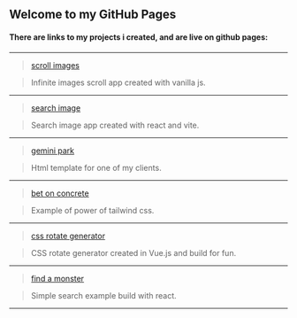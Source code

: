 ## Welcome to my GitHub Pages

#### There are links to my projects i created, and are live on github pages:
   ---
> [scroll images](https://patrycjusznowaczyk.github.io/unsplash-vanilla-js/)

> Infinite images scroll app created with vanilla js.

   ---
> [search image](https://patrycjusznowaczyk.github.io/unsplash-react/)

> Search image app created with react and vite.

   ---
> [gemini park](https://patrycjusznowaczyk.github.io/gemini/)

> Html template for one of my clients.

   ---
> [bet on concrete](https://patrycjusznowaczyk.github.io/bet_on_concrete/)

> Example of power of tailwind css.

   ---
> [css rotate generator](https://patrycjusznowaczyk.github.io/vue_generate_rotate/)

> CSS rotate generator created in Vue.js and build for fun.
   
   ---
> [find a monster](https://patrycjusznowaczyk.github.io/react_find_your_monster/)

> Simple search example build with react.

   ---
